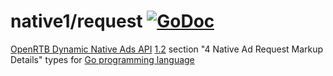 # native1/request [![GoDoc](https://godoc.org/github.com/prebid/openrtb/native1/request?status.svg)](https://pkg.go.dev/github.com/revcontent-production/openrtb/v10/native1/request)

[OpenRTB Dynamic Native Ads API](https://iabtechlab.com/standards/openrtb-native/) [1.2](https://iabtechlab.com/wp-content/uploads/2016/07/OpenRTB-Native-Ads-Specification-Final-1.2.pdf) section "4 Native Ad Request Markup Details" types for [Go programming language](https://golang.org/)
